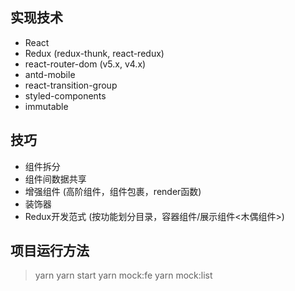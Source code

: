 ## 实现技术
- React
- Redux (redux-thunk, react-redux)
- react-router-dom (v5.x, v4.x)
- antd-mobile
- react-transition-group
- styled-components
- immutable

## 技巧
- 组件拆分
- 组件间数据共享
- 增强组件 (高阶组件，组件包裹，render函数)
- 装饰器
- Redux开发范式 (按功能划分目录，容器组件/展示组件<木偶组件>)

## 项目运行方法
> yarn
> yarn start
> yarn mock:fe
> yarn mock:list